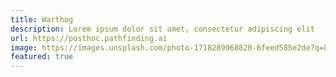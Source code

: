 ```yaml
---
title: Warthog
description: Lorem ipsum dolor sit amet, consectetur adipiscing elit
url: https://posthoc.pathfinding.ai
image: https://images.unsplash.com/photo-1718289968820-6feed585e2de?q=80&w=2670&auto=format&fit=crop&ixlib=rb-4.0.3&ixid=M3wxMjA3fDB8MHxwaG90by1wYWdlfHx8fGVufDB8fHx8fA%3D%3D
featured: true
---
```

